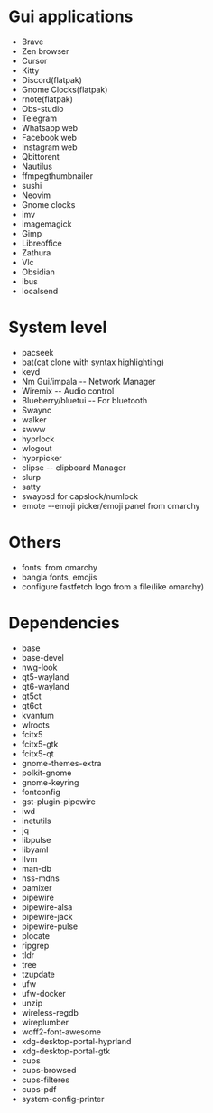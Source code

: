 # Gui applications
* Brave
* Zen browser
* Cursor
* Kitty
* Discord(flatpak)
* Gnome Clocks(flatpak)
* rnote(flatpak)
* Obs-studio
* Telegram
* Whatsapp web
* Facebook web
* Instagram web
* Qbittorent
* Nautilus
* ffmpegthumbnailer
* sushi
* Neovim
* Gnome clocks
* imv
* imagemagick
* Gimp
* Libreoffice
* Zathura
* Vlc
* Obsidian
* ibus
* localsend

# System level

* pacseek
* bat(cat clone with syntax highlighting)
* keyd
* Nm Gui/impala  -- Network Manager
* Wiremix -- Audio control
* Blueberry/bluetui -- For bluetooth
* Swaync
* walker
* swww
* hyprlock
* wlogout
* hyprpicker
* clipse -- clipboard Manager
* slurp
* satty
* swayosd for capslock/numlock
* emote --emoji picker/emoji panel from omarchy

# Others

* fonts: from omarchy
* bangla fonts, emojis
* configure fastfetch logo from a file(like omarchy)

# Dependencies

* base
* base-devel
* nwg-look
* qt5-wayland
* qt6-wayland
* qt5ct
* qt6ct
* kvantum
* wlroots
* fcitx5
* fcitx5-gtk
* fcitx5-qt
* gnome-themes-extra
* polkit-gnome
* gnome-keyring
* fontconfig
* gst-plugin-pipewire
* iwd
* inetutils
* jq
* libpulse
* libyaml
* llvm
* man-db
* nss-mdns
* pamixer
* pipewire
* pipewire-alsa
* pipewire-jack
* pipewire-pulse
* plocate
* ripgrep
* tldr
* tree
* tzupdate
* ufw
* ufw-docker
* unzip
* wireless-regdb
* wireplumber
* woff2-font-awesome
* xdg-desktop-portal-hyprland
* xdg-desktop-portal-gtk
* cups
* cups-browsed
* cups-filteres
* cups-pdf
* system-config-printer
